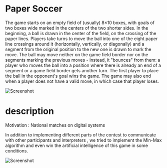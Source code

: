 Paper Soccer
============

The game starts on an empty field of (usually) 8×10 boxes, with goals of two boxes wide marked in the centers of the two shorter sides. In the beginning, a ball is drawn in the center of the field, on the crossing of the paper lines.
Players take turns to move the ball into one of the eight paper line crossings around it (horizontally, vertically, or diagonally) and a segment from the original position to the new one is drawn to mark the move. The ball may move neither on the game field border nor on the segments marking the previous moves - instead, it "bounces" from them: a player who moves the ball into a position where there is already an end of a segment or a game field border gets another turn.
The first player to place the ball in the opponent's goal wins the game. The game may also end when a player does not have a valid move, in which case that player loses.

![Screenshot](https://raw.github.com/Pawel834/Paper-Soccer/master/screen1.png "Screenshot")

 description 
============================
Motivation : National matches on digital systems 

In addition to implementing different parts of the contest to communicate with other participants and interpreters , we tried to implement the Min-Max algorithm and even win the artificial intelligence of this game in some conditions.

![Screenshot](https://raw.github.com/kargaranamir/Paper-Soccer/master/schematic.png "Schematic")
